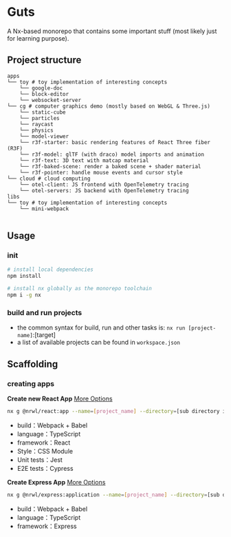 
# Guts

A Nx-based monorepo that contains some important stuff (most likely just for learning purpose).

## Project structure

```
apps
└── toy # toy implementation of interesting concepts
    └── google-doc
    └── block-editor
    └── websocket-server
└── cg # computer graphics demo (mostly based on WebGL & Three.js)
    └── static-cube
    └── particles
    └── raycast
    └── physics
    └── model-viewer
    └── r3f-starter: basic rendering features of React Three fiber (R3F)
    └── r3f-model: glTF (with draco) model imports and animation
    └── r3f-text: 3D text with matcap material
    └── r3f-baked-scene: render a baked scene + shader material
    └── r3f-pointer: handle mouse events and cursor style
└── cloud # cloud computing
    └── otel-client: JS frontend with OpenTelemetry tracing
    └── otel-servers: JS backend with OpenTelemetry tracing
libs
└── toy # toy implementation of interesting concepts
    └── mini-webpack
    

```

## Usage

### init

```bash
# install local dependencies
npm install

# install nx globally as the monorepo toolchain
npm i -g nx
```

### build and run projects

- the common syntax for build, run and other tasks is: `nx run [project-name]`:[target]
- a list of available projects can be found in `workspace.json`

## Scaffolding

### creating apps

**Create new React App** [More Options](https://nx.dev/packages/react/generators/application#nrwlreactapplication)

```bash
nx g @nrwl/react:app --name=[project_name] --directory=[sub directory in apps directory]
```

- build：Webpack + Babel
- language：TypeScript
- framework：React
- Style：CSS Module
- Unit tests：Jest
- E2E tests：Cypress

**Create Express App** [More Options](https://nx.dev/packages/express/generators/application)

```bash
nx g @nrwl/express:application --name=[project_name] --directory=[sub directory in apps directory]
```

- build：Webpack + Babel
- language：TypeScript
- framework：Express

